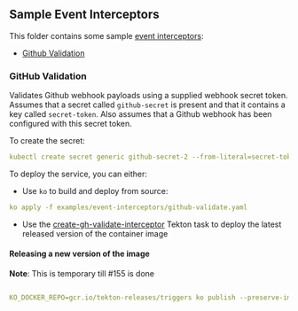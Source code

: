 ## Sample Event Interceptors

This folder contains some sample [event interceptors](../../docs/eventlisteners.md#event-interceptors):

* [Github Validation](#github-validation)


### GitHub Validation

Validates Github webhook payloads using a supplied webhook secret token. Assumes 
that a secret called `github-secret` is present and that it contains a key 
called `secret-token`. Also assumes that a Github webhook has been configured 
with this secret token.

To create the secret:

```yaml
kubectl create secret generic github-secret-2 --from-literal=secret-token="$(echo <REPLACE_WITH_SECRET_STRING>|base64)"
```

To deploy the service, you can either: 

* Use `ko` to build and deploy from source:

```yaml
ko apply -f examples/event-interceptors/github-validate.yaml
```

* Use the [create-gh-validate-interceptor](../../docs/create-gh-validate-interceptor.yaml) Tekton task to deploy the latest released version of the container image

#### Releasing a new version of the image

**Note**: This is temporary till #155 is done

```yaml

KO_DOCKER_REPO=gcr.io/tekton-releases/triggers ko publish --preserve-import-paths github.com/tektoncd/triggers/cmd/gh-validate

```
